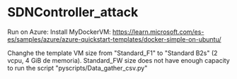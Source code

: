 # SDNController_attack

Run on Azure:
Install MyDockerVM:
https://learn.microsoft.com/es-es/samples/azure/azure-quickstart-templates/docker-simple-on-ubuntu/

Changhe the template VM size from "Standard_F1" to "Standard B2s" (2 vcpu, 4 GiB de memoria). Standard_FW size does not have enough capacity to run the script "pyscripts/Data_gather_csv.py"
